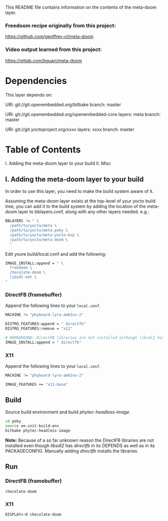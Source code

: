 This README file contains information on the contents of the
meta-doom layer.

### Freedoom recipe originally from this project:
https://github.com/geoffrey-vl/meta-doom

### Video output learned from this project:
https://gitlab.com/bguan/meta-doom


Dependencies
============

This layer depends on:

  URI: git://git.openembedded.org/bitbake
  branch: master

  URI: git://git.openembedded.org/openembedded-core
  layers: meta
  branch: master

  URI: git://git.yoctoproject.org/xxxx
  layers: xxxx
  branch: master


Table of Contents
=================

  I. Adding the meta-doom layer to your build
 II. Misc


## I. Adding the meta-doom layer to your build

In order to use this layer, you need to make the build system aware of
it.

Assuming the meta-doom layer exists at the top-level of your
yocto build tree, you can add it to the build system by adding the
location of the meta-doom layer to bblayers.conf, along with any
other layers needed. e.g.:

```sh
BBLAYERS ?= " \
  /path/to/yocto/meta \
  /path/to/yocto/meta-poky \
  /path/to/yocto/meta-yocto-bsp \
  /path/to/yocto/meta-doom \
  "
```

Edit youre build/local.conf and add the following:

```sh
IMAGE_INSTALL:append = " \
  freedoom \
  chocolate-doom \
  libsdl-net \
"
```

### DirectFB (framebuffer)
Append the following lines to your `local.conf`.

```sh
MACHINE ?= "phyboard-lyra-am62xx-2"

DISTRO_FEATURES:append = " directfb"
DISTRO_FEATURES:remove = "x11"

# WORKAROUND: DirectFB libraries are not installed although libsdl2 has it in its DEPENDS.
IMAGE_INSTALL:append = " directfb"
```

### X11
Append the following lines to your `local.conf`.

```sh
MACHINE ?= "phyboard-lyra-am62xx-2"

IMAGE_FEATURES += "x11-base"
```

## Build

Source build environment and build _phytec-headless-image_.

```sh
cd poky
source oe-init-build-env
bitbake phytec-headless-image
```

**Note:** Because of a so far unknown reason the DirectFB libraries are not installed even though _libsdl2_ has _directfb_ in its DEPENDS as well as in its PACKAGECONFIG. Manually adding _directfb_ installs the libraries.

## Run

### DirectFB (framebuffer)

```
chocolate-doom
```

### X11

```
DISPLAY=:0 chocolate-doom
```
